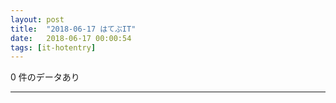 ```yaml
---
layout: post
title:  "2018-06-17 はてぶIT"
date:   2018-06-17 00:00:54
tags: [it-hotentry]
---
```

0 件のデータあり

<hr>

